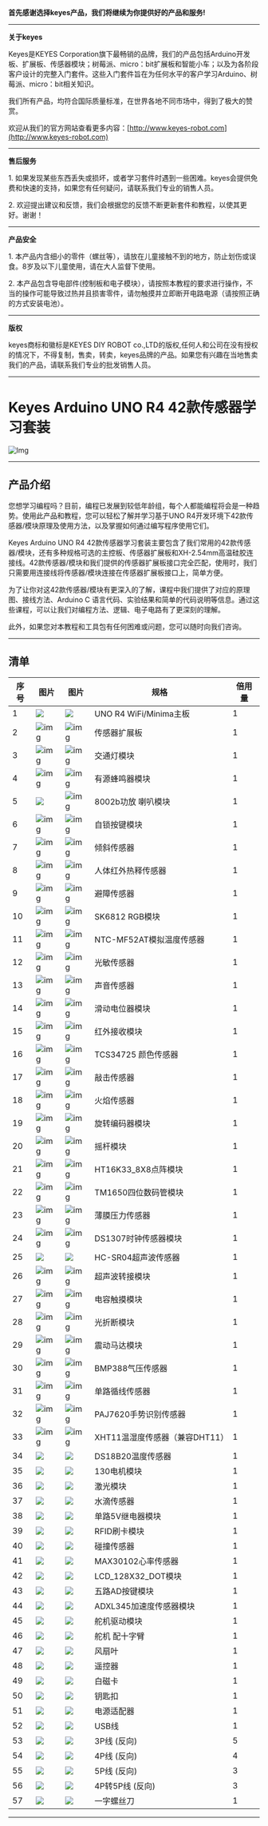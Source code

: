 
**首先感谢选择keyes产品，我们将继续为你提供好的产品和服务!**

---

**关于keyes**

Keyes是KEYES Corporation旗下最畅销的品牌，我们的产品包括Arduino开发板、扩展板、传感器模块；树莓派、micro：bit扩展板和智能小车；以及为各阶段客户设计的完整入门套件。这些入门套件旨在为任何水平的客户学习Arduino、树莓派、micro：bit相关知识。

我们所有产品，均符合国际质量标准，在世界各地不同市场中，得到了极大的赞赏。 

欢迎从我们的官方网站查看更多内容：[http://www.keyes-robot.com](http://www.keyes-robot.com)

---

**售后服务**

1\. 如果发现某些东西丢失或损坏，或者学习套件时遇到一些困难。keyes会提供免费和快速的支持，如果您有任何疑问，请联系我们专业的销售人员。

2\. 欢迎提出建议和反馈，我们会根据您的反馈不断更新套件和教程，以使其更好。谢谢！

---

**产品安全**                               

1\. 本产品内含细小的零件（螺丝等），请放在儿童接触不到的地方，防止划伤或误食。8岁及以下儿童使用，请在大人监督下使用。

2\. 本产品包含导电部件(控制板和电子模块），请按照本教程的要求进行操作，不当的操作可能导致过热并且损害零件，请勿触摸并立即断开电路电源（请按照正确的方式安装电池）。

---

**版权**

keyes商标和徽标是KEYES DIY ROBOT co.,LTD的版权,任何人和公司在没有授权的情况下，不得复制，售卖，转卖，keyes品牌的产品。如果您有兴趣在当地售卖我们的产品，请联系我们专业的批发销售人员。

---

# Keyes Arduino UNO R4 42款传感器学习套装

![Img](./media/img-20240514161949.jpg)

---

## 产品介绍

您想学习编程吗？目前，编程已发展到较低年龄组，每个人都能编程将会是一种趋势。使用此产品和教程，您可以轻松了解并学习基于UNO R4开发环境下42款传感器/模块原理及使用方法，以及掌握如何通过编写程序使用它们。

Keyes Arduino UNO R4 42款传感器学习套装主要包含了我们常用的42款传感器/模块，还有多种规格可选的主控板、传感器扩展板和XH-2.54mm高温硅胶连接线。42款传感器/模块和我们提供的传感器扩展板接口完全匹配，使用时，我们只需要用连接线将传感器/模块连接在传感器扩展板接口上，简单方便。

为了让你对这42款传感器/模块有更深入的了解，课程中我们提供了对应的原理图、接线方法、Arduino C 语言代码、实验结果和简单的代码说明等信息。通过这些课程，可以让我们对编程方法、逻辑、电子电路有了更深刻的理解。       

此外，如果您对本教程和工具包有任何困难或问题，您可以随时向我们咨询。

---

## 清单

| 序号 | 图片 | 图片| 规格 | 倍用量 |
| ---- | ------------------------ | ------------------------- | ------------------------------ | ------ |
| 1 | ![](media/KS5016.png) |![](media/KS5016S.png) |UNO R4 WiFi/Minima主板| 1 |
| 2 | ![img](media/KE1004.png) | ![img](media/KE1004.png) | 传感器扩展板 | 1 |
| 3 | ![img](media/KE4008.png) | ![img](media/KE4008S.png) | 交通灯模块 | 1 |
| 4 | ![img](media/KE4010.png) | ![img](media/KE4010S.png) | 有源蜂鸣器模块 | 1 |
| 5 | ![](media/KE4067.png) | ![img](media/KE4067S.png) | 8002b功放 喇叭模块| 1 |
| 6 | ![img](media/KE4045.png) | ![img](media/KE4045S.png) | 自锁按键模块  | 1 |
| 7 | ![img](media/KE4017.png) | ![img](media/KE4017S.png) | 倾斜传感器 | 1  |
| 8 | ![img](media/KE4018.png) | ![img](media/KE4018S.png) | 人体红外热释传感器 | 1 |
| 9 | ![img](media/KE4019.png) | ![img](media/KE4019S.png) | 避障传感器 | 1  |
| 10 | ![img](media/KE4009.png) | ![img](media/KE4009S.png) | SK6812 RGB模块 | 1 |
| 11 | ![img](media/KE4025.png) | ![img](media/KE4025S.png) | NTC-MF52AT模拟温度传感器 | 1 |
| 12| ![img](media/KE4026.png) | ![img](media/KE4026S.png) | 光敏传感器  | 1 |
| 13 | ![img](media/KE4027.png) | ![img](media/KE4027S.png) | 声音传感器  | 1 |
| 14 | ![img](media/KE4064.png) | ![img](media/KE4064S.png) | 滑动电位器模块  | 1 |
| 15 | ![img](media/KE4036.png) | ![img](media/KE4036S.png) | 红外接收模块  | 1  |
| 16 | ![img](media/KE4047.png) | ![img](media/KE4047S.png) | TCS34725 颜色传感器 | 1 |
| 17 |![img](media/KE4021.png)  |![img](media/KE4021.png)  |敲击传感器 |1 |
| 18| ![img](media/KE4020.png) | ![img](media/KE4020S.png) | 火焰传感器  | 1 | 
| 19 | ![img](media/KE4049.png) | ![img](media/KE4049S.png) | 旋转编码器模块  | 1  |
| 20 | ![img](media/KE4050.png) | ![img](media/KE4050S.png) | 摇杆模块  | 1  |
| 21 | ![img](media/KE4066.png) | ![img](media/KE4066S.png) | HT16K33_8X8点阵模块  | 1  |
| 22 | ![img](media/KE4060.png) | ![img](media/KE4060S.png) | TM1650四位数码管模块 | 1 |
| 23 | ![img](media/KE4069.png) | ![img](media/KE4069S.png) | 薄膜压力传感器 | 1 |
| 24 | ![img](media/KE4072.png) | ![img](media/KE4072S.png) | DS1307时钟传感器模块  | 1 |
| 25 | ![](media/MD0017.png)    | ![](media/MD0017.png)  | HC-SR04超声波传感器  | 1 |
| 26 | ![img](media/KE4039.png) | ![img](media/KE4039S.png) | 超声波转接模块 | 1  |
| 27 | ![img](media/KE4013.png) | ![img](media/KE4013S.png) | 电容触摸模块  | 1 |
| 28 | ![img](media/KE4014.png) | ![img](media/KE4014S.png) | 光折断模块| 1 |
| 29 | ![img](media/KE4044.png) | ![img](media/KE4044S.png) |震动马达模块 | 1 |
| 30 | ![img](media/KE4040.png) | ![img](media/KE4040S.png) | BMP388气压传感器 | 1 |
| 31 |  ![img](media/KE4024.png) | ![img](media/KE4024S.png) | 单路循线传感器 | 1  |
| 32 | ![img](media/KE4042.png) | ![img](media/KE4042S.png) | PAJ7620手势识别传感器  | 1 |
| 33 | ![img](media/KE4033.png) | ![img](media/KE4033S.png) | XHT11温湿度传感器（兼容DHT11）| 1 |
| 34 | ![](media/KE4034.png) | ![](media/KE4034S.png) | DS18B20温度传感器 | 1  |
| 35 | ![](media/KE4038.png) | ![](media/KE4038S.png) | 130电机模块  | 1 |
| 36 | ![](media/KE4043.png) | ![](media/KE4043S.png) | 激光模块  | 1 |
| 37 | ![](media/KE4048.png) | ![](media/KE4048S.png) | 水滴传感器  | 1  |
| 38| ![](media/KE4062.png)  | ![](media/KE4062S.png) | 单路5V继电器模块| 1  |
| 39 | ![](media/KE4065.png) | ![](media/KE4065S.png) | RFID刷卡模块  | 1  |
| 40| ![](media/KE4023.png) | ![](media/KE4023S.png) | 碰撞传感器  | 1 |
| 41 | ![](media/KE4058.png) | ![](media/KE4058S.png) |MAX30102心率传感器 | 1 |
| 42 | ![](media/KE4061.png) | ![](media/KE4061S.png)  | LCD_128X32_DOT模块 | 1 |
| 43 | ![](media/KE4068.png) | ![](media/KE4068S.png) | 五路AD按键模块  | 1 |
| 44 | ![](media/KE4073.png) | ![](media/KE4073S.png) | ADXL345加速度传感器模块  | 1|
| 45 | ![](media/KE4022.png)  | ![](media/KE4022.png)  | 舵机驱动模块  | 1  |
| 46 | ![](media/9G.png)  | ![](media/9G.png)   | 舵机 配十字臂  | 1 |
| 47 | ![](media/11946.png) |![](media/11946.png)|风扇叶|1|
| 48 | ![](media/remotecontrol.png) | ![](media/remotecontrol.png) | 遥控器  | 1 |
| 49 | ![](media/A.png)  | ![](media/A.png)   | 白磁卡  | 1      |
| 50 | ![](media/B.png)  | ![](media/B.png)   | 钥匙扣  | 1      |
| 51 | ![](media/123.png)    | ![](media/123.png)     | 电源适配器  | 1      |
| 52 | ![](media/USB.jpg)  | ![](media/USB.jpg)   | USB线   | 1  |
| 53 | ![](media/3pin.png)  | ![](media/3pin.png)   | 3P线 (反向)| 5     |
| 54 | ![](media/4pin.png)  | ![](media/4pin.png)   | 4P线 (反向)  | 4 |
| 55 | ![](media/5pin.png)  | ![](media/5pin.png)   | 5P线 (反向) | 3|
| 56 | ![](media/4pin-5pin.png) | ![](media/4pin-5pin.png) | 4P转5P线 (反向) | 3 |
| 57 | ![](media/ABC13.png)  | ![](media/ABC13.png)   | 一字螺丝刀 | 1  |

---


